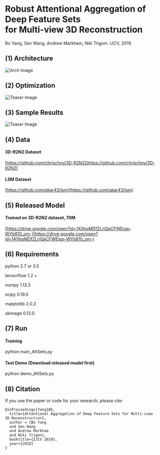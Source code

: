 # Robust Attentional Aggregation of Deep Feature Sets <br /> for Multi-view 3D Reconstruction
Bo Yang, Sen Wang, Andrew Markham, Niki Trigoni. IJCV, 2019.

## (1) Architecture
![Arch Image](https://github.com/Yang7879/AttSets/blob/master/figs/attsets_arch.png)
## (2) Optimization
![Teaser Image](https://github.com/Yang7879/AttSets/blob/master/figs/faset_optim.png)
## (3) Sample Results
![Teaser Image](https://github.com/Yang7879/AttSets/blob/master/figs/sample_results.png)

## (4) Data
#### 3D-R2N2 Dataset
[https://github.com/chrischoy/3D-R2N2](https://github.com/chrischoy/3D-R2N2)
#### LSM Dataset
[https://github.com/akar43/lsm](https://github.com/akar43/lsm)

## (5) Released Model
#### Trained on 3D-R2N2 dataset, 70M
[https://drive.google.com/open?id=1A1ihqMDfZLrjQeCFWEjgp-WYb810_om-](https://drive.google.com/open?id=1A1ihqMDfZLrjQeCFWEjgp-WYb810_om-)
## (6) Requirements
python 2.7 or 3.5

tensorflow 1.2 +

numpy 1.13.3

scipy 0.19.0

matplotlib 2.0.2

skimage 0.13.0

## (7) Run
#### Training
python main_AttSets.py

#### Test Demo (Download released model first)
python demo_AttSets.py

## (8) Citation
If you use the paper or code for your research, please cite:
```
@inProceedings{Yang18b,
  title={Attentional Aggregation of Deep Feature Sets for Multi-view 3D Reconstruction},
  author = {Bo Yang
  and Sen Wang
  and Andrew Markham
  and Niki Trigoni,
  booktitle={IJCV 2019},
  year={2018}
}
```
